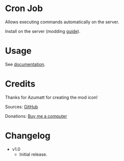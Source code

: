 # Cron Job

Allows executing commands automatically on the server.

Install on the server (modding [guide](https://youtu.be/WfvA5a5tNHo)).

# Usage

See [documentation](https://github.com/JereKuusela/valheim-cron_job/blob/main/README.md).

# Credits

Thanks for Azumatt for creating the mod icon!

Sources: [GitHub](https://github.com/JereKuusela/valheim-cron_job)

Donations: [Buy me a computer](https://www.buymeacoffee.com/jerekuusela)

# Changelog

- v1.0
	- Initial release.
